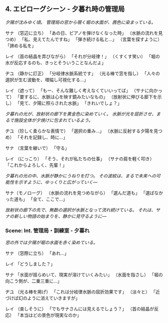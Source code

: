 ## 4. エピローグシーン - 夕暮れ時の管理局

*夕陽が沈みゆく頃。*
*管理局の窓から覗く堀の水面が、茜色に染まっている。*

サナ
（窓辺に立ち）
「あの日、ピアノを弾けなくなった時」
（水脈の流れを見つめ）
「私、見えてたんですね」
「弾き続ける私と...」
（言葉を探すように）
「諦める私を」

レイ
（首の結晶を弄びながら）
「それが分岐律！」
（くすくす笑い）
「堀の水が反応するのも、きっとそういうことなんだよ」

ヂユ
（静かに訂正）
「分岐律水脈系統です」
（光る棒で窓を指し）
「人々の選択が生む波動を、増幅し可視化する...」

レイ
（遮って）
「もー、そんな難しく考えなくていいってば」
（サナに向かって）
「要するに、水脈は心を映す鏡みたいなもの」
（放射状に伸びる廊下を示し）
「見て、夕陽に照らされた水脈」
「きれいでしょ？」

*夕暮れの光が、放射状の廊下を黄金色に染めていく。*
*水脈が光を屈折させ、まるで施設全体が夕焼けに包まれているよう。*

ヂユ
（珍しく柔らかな表情で）
「選択の重み...」
（水脈に反射する夕陽を見つめ）
「それを記録し、時に...」

サナ
（言葉を継いで）
「守る」

レイ
（にっこり）
「そう、それが私たちの仕事」
（サナの肩を軽く叩き）
「これからよろしく、先輩！」

*夕暮れの光の中、水脈が静かにうねりを打つ。*
*その波紋は、まるで未来への可能性を示すように、ゆっくりと広がっていく―*

サナ（モノローグ）
（水脈の流れを見つめながら）
「選んだ道も」
「選ばなかった道も」
「全て、ここで...」

*放射状の廊下の先で、無数の選択が水脈となって流れ続けている。*
*それは、サナの新しい物語の始まりを、静かに見守るように―*

### Scene: Int. 管理局・訓練室 - 夕暮れ

*窓の外では夕陽が堀の水面を赤く染めている。*

サナ
（窓際に立ち）
「あれ...」

レイ
「どうしました？」

サナ
「水面が揺らめいて、現実が溶けていくみたい」
（水面を指さし）
「堀の向こう側が、二重三重に...」

ヂユ
（光る棒を掲げ）
「これは分岐律水脈の屈折効果です」
（淡々と）
「近づけば幻のように消えていきますが」

レイ
（楽しそうに）
「でもサナさんには見えるでしょう？」
（首の結晶が反応）
「本当はどの景色が現実なのか」